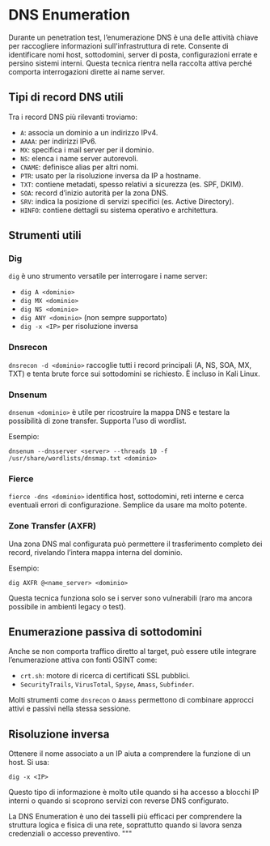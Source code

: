# DNS Enumeration

Durante un penetration test, l’enumerazione DNS è una delle attività chiave per raccogliere informazioni sull'infrastruttura di rete. Consente di identificare nomi host, sottodomini, server di posta, configurazioni errate e persino sistemi interni. Questa tecnica rientra nella raccolta attiva perché comporta interrogazioni dirette ai name server.

## Tipi di record DNS utili

Tra i record DNS più rilevanti troviamo:

- `A`: associa un dominio a un indirizzo IPv4.
- `AAAA`: per indirizzi IPv6.
- `MX`: specifica i mail server per il dominio.
- `NS`: elenca i name server autorevoli.
- `CNAME`: definisce alias per altri nomi.
- `PTR`: usato per la risoluzione inversa da IP a hostname.
- `TXT`: contiene metadati, spesso relativi a sicurezza (es. SPF, DKIM).
- `SOA`: record d’inizio autorità per la zona DNS.
- `SRV`: indica la posizione di servizi specifici (es. Active Directory).
- `HINFO`: contiene dettagli su sistema operativo e architettura.

## Strumenti utili

### Dig

`dig` è uno strumento versatile per interrogare i name server:

- `dig A <dominio>`
- `dig MX <dominio>`
- `dig NS <dominio>`
- `dig ANY <dominio>` (non sempre supportato)
- `dig -x <IP>` per risoluzione inversa

### Dnsrecon

`dnsrecon -d <dominio>` raccoglie tutti i record principali (A, NS, SOA, MX, TXT) e tenta brute force sui sottodomini se richiesto. È incluso in Kali Linux.

### Dnsenum

`dnsenum <dominio>` è utile per ricostruire la mappa DNS e testare la possibilità di zone transfer. Supporta l’uso di wordlist.

Esempio:

`dnsenum --dnsserver <server> --threads 10 -f /usr/share/wordlists/dnsmap.txt <dominio>`

### Fierce

`fierce -dns <dominio>` identifica host, sottodomini, reti interne e cerca eventuali errori di configurazione. Semplice da usare ma molto potente.

### Zone Transfer (AXFR)

Una zona DNS mal configurata può permettere il trasferimento completo dei record, rivelando l’intera mappa interna del dominio.

Esempio:

`dig AXFR @<name_server> <dominio>`

Questa tecnica funziona solo se i server sono vulnerabili (raro ma ancora possibile in ambienti legacy o test).

## Enumerazione passiva di sottodomini

Anche se non comporta traffico diretto al target, può essere utile integrare l’enumerazione attiva con fonti OSINT come:

- `crt.sh`: motore di ricerca di certificati SSL pubblici.
- `SecurityTrails`, `VirusTotal`, `Spyse`, `Amass`, `Subfinder`.

Molti strumenti come `dnsrecon` o `Amass` permettono di combinare approcci attivi e passivi nella stessa sessione.

## Risoluzione inversa

Ottenere il nome associato a un IP aiuta a comprendere la funzione di un host. Si usa:

`dig -x <IP>`

Questo tipo di informazione è molto utile quando si ha accesso a blocchi IP interni o quando si scoprono servizi con reverse DNS configurato.

La DNS Enumeration è uno dei tasselli più efficaci per comprendere la struttura logica e fisica di una rete, soprattutto quando si lavora senza credenziali o accesso preventivo.
"""
